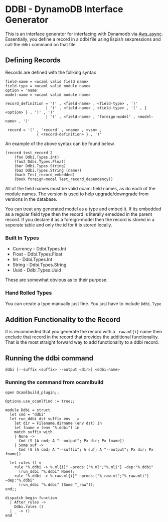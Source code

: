 DDBI - DynamoDB Interface Generator
===================================

This is an interface generator for interfacing with Dynamodb via
[Aws_async](https://github.com/afiniate/aws_async). Essentially, you
define a record in a ddbi file using lispish sexpressions and call the
`ddbi` command on that file.

## Defining Records

Records are defined with the follking syntax


    field-name = <ocaml valid field name>
    field-type = <ocaml valid module name>
    option = 'name'
    model-name = <ocaml valid module name>

    record_definition = '(' , <field-name> , <field-type> , ')'
                      | '(' , <field-name> , <field-type> , '(' , { <option> } , ')' , ')'
                      | '(' , <field-name> , 'foreign-model' , <model-name> , ')'

     record = '(' , 'record' , <name> , <vsn> ,
                  { <record-definition> } , ')'

An example of the above syntax can be found below.

    (record test_record 2
        (foo Ddbi.Types.Int)
        (foo2 Ddbi.Types.Float)
        (bar Ddbi.Types.String)
        (baz Ddbi.Types.String (name))
        (back Test_record_embedded)
        (book foreign-model Test_record_dependency))

All of the field names must be valid ocaml field names, as do each of
the module names. The version is used to help upgrade/downgrade from
versions in the database.

You can treat any generated model as a type and embed it. If its
embedded as a regular field type then the record is literally emedded
in the parent record. If you declare it as a foreign-model then the
record is stored in a seperate table and only the id for it is stored
locally.

### Built In Types

* Currency - Ddbi.Types.Int
* Float - Ddbi.Types.Float
* Int - Ddbi.Types.Int
* String - Ddbi.Types.String
* Uuid - Ddbi.Types.Uuid

These are somewhat obvious as to their purpose.

### Hand Rolled Types

You can create a type manually just fine. You just have to include `Ddbi.Type`

## Addition Functionality to the Record

It is recommeded that you generate the record with a `_raw.ml{i}` name
then enclude that record in the record that provides the additional
functionality. That is the most straight forward way to add
functionality to a ddbi record.

## Running the ddbi command

    ddbi [--suffix <suffix> --output <dir>] <ddbi-name>


### Running the command from ocamlbuild

```
open Ocamlbuild_plugin;;

Options.use_ocamlfind := true;;

module Ddbi = struct
  let cmd = "ddbi"
  let run_ddbi dst suffix env _ =
    let dir = Filename.dirname (env dst) in
    let fname = (env "%.ddbi") in
    match suffix with
    | None ->
      Cmd (S [A cmd; A "--output"; Px dir; Px fname])
    | Some suf ->
      Cmd (S [A cmd; A "--suffix"; A suf; A "--output"; Px dir; Px fname])

  let rules () =
    rule "%.ddbi -> %.ml{i}" ~prods:["%.ml";"%.mli"] ~dep:"%.ddbi"
      (run_ddbi "%.ddbi" None);
    rule "%.ddbi -> %_raw.ml{i}" ~prods:["%_raw.ml";"%_raw.mli"] ~dep:"%.ddbi"
      (run_ddbi "%.ddbi" (Some "_raw"));
end;;

dispatch begin function
  | After_rules ->
    Ddbi.rules ()
  | _ -> ()
end
```
